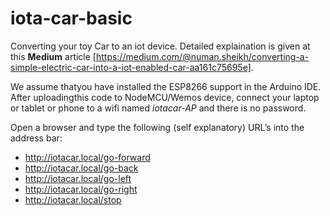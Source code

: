 # iota-car-basic
Converting your toy Car to an iot device. Detailed explaination is given at this **Medium** article [https://medium.com/@numan.sheikh/converting-a-simple-electric-car-into-a-iot-enabled-car-aa161c75695e].

We assume thatyou have installed the ESP8266 support in the Arduino IDE.
After uploadingthis code to NodeMCU/Wemos device, connect your laptop or tablet or phone to a wifi named *iotacar-AP* and there is no password. 

Open a browser and type the following (self explanatory) URL’s into the address bar:

- http://iotacar.local/go-forward
- http://iotacar.local/go-back
- http://iotacar.local/go-left
- http://iotacar.local/go-right
- http://iotacar.local/stop
